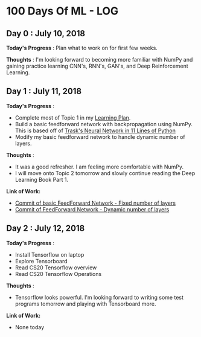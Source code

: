 # 100 Days Of ML - LOG

## Day 0 : July 10, 2018
 
**Today's Progress** : Plan what to work on for first few weeks.

**Thoughts** : I'm looking forward to becoming more familiar with NumPy and gaining practice learning CNN's, RNN's, GAN's, and Deep Reinforcement Learning.


## Day 1 : July 11, 2018

**Today's Progress** : 
- Complete most of Topic 1 in my [Learning Plan](https://github.com/blynotes/100DaysOfMLCode_2018/blob/master/LearningPlan.md).
- Build a basic feedforward network with backpropagation using NumPy. This is based off of [Trask's Neural Network in 11 Lines of Python](https://iamtrask.github.io/2015/07/12/basic-python-network/)
- Modify my basic feedforward network to handle dynamic number of layers.

**Thoughts** : 
- It was a good refresher. I am feeling more comfortable with NumPy.
- I will move onto Topic 2 tomorrow and slowly continue reading the Deep Learning Book Part 1.

**Link of Work:**
- [Commit of basic FeedForward Network - Fixed number of layers](https://github.com/blynotes/NumPy-FeedForward-Network/commit/8c8dd48feed2ae2aff5e715a5ac770813f2154a2)
- [Commit of FeedForward Network - Dynamic number of layers](https://github.com/blynotes/NumPy-FeedForward-Network/commit/80fb5c8726fa3246be89825931f829283e23adb9)


## Day 2 : July 12, 2018

**Today's Progress** :
- Install Tensorflow on laptop
- Explore Tensorboard
- Read CS20 Tensorflow overview
- Read CS20 Tensorflow Operations

**Thoughts** :
- Tensorflow looks powerful.  I'm looking forward to writing some test programs tomorrow and playing with Tensorboard more.

**Link of Work:**
- None today


<!--
## Day 3 : July 13, 2018

**Today's Progress** : TODO

**Thoughts** : TODO

**Link of Work:**   TODO [Commit](https://github.com/LordSomen/100DaysOfML/commit/a09148256d1561f5f9e5544ff3f64aacf0d24f43)

-->
